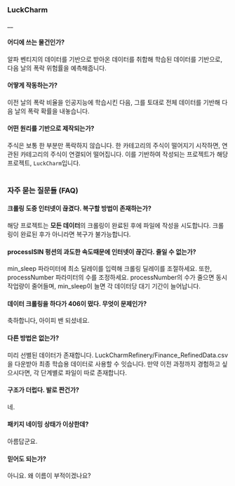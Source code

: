 ### LuckCharm
__

#### 어디에 쓰는 물건인가?
알파 벤티지의 데이터를 기반으로 받아온 데이터를 취합해 학습된 데이터를 기반으로,
다음 날의 폭락 위험률을 예측해줍니다.

#### 어땋게 작동하는가?
이전 날의 폭락 비율을 인공지능에 학습시킨 다음, 그를 토대로 전체 데이터를 기반해 다음 날의 폭락 확률을 내놓습니다.

#### 어떤 원리를 기반으로 제작되는가?
주식은 보통 한 부분만 폭락하지 않습니다.
한 카테고리의 주식이 떨어지기 시작하면, 연관된 카테고리의 주식이 연결되어 떨어집니다.
이를 기반하여 작성되는 프로젝트가 해당 프로젝트, `LuckCharm`입니다.
<br><br>
### **자주 묻는 질문들 (FAQ)**

#### 크롤링 도중 인터넷이 끊겼다. 복구할 방법이 존재하는가?
해당 프로젝트는 **모든 데이터**의 크롤링이 완료된 후에 파일에 작성을 시도합니다.
크롤링이 완료된 후가 아니라면 복구가 불가능합니다.

#### processISIN 펑션의 과도한 속도때문에 인터넷이 끊긴다. 줄일 수 없는가?
min_sleep 파라미터에 최소 딜레이를 입력해 크롤링 딜레이를 조절하세요.
또한, processNumber 파라미터의 수를 조정하세요.
processNumber의 수가 줄으면 동시 작업량이 줄어들며,
min_sleep이 늘면 각 데이터당 대기 기간이 늘어납니다.

#### 데이터 크롤링을 하다가 406이 떴다. 무엇이 문제인가?
축하합니다, 아이피 밴 되셨네요.

#### 다른 방법은 없는가?
미리 선별된 데이터가 존재합니다.
LuckCharmRefinery/Finance_RefinedData.csv을 다운받아 최종 학습용 데이터로 사용할 수 잇습니다.
만약 이전 과정까지 경험하고 싶으시다면, 각 단계별로 파일이 따로 존재합니다.

#### 구조가 더럽다. 발로 짠건가?
네.

#### 패키지 네이밍 상태가 이상한데?
아름답군요.

#### 믿어도 되는가?
아니요. 왜 이름이 부적이겠나요?